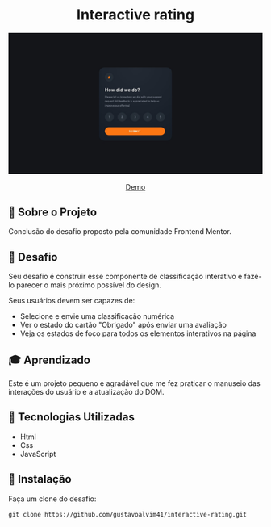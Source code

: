 <h1 align="center">Interactive rating</h1>

<div align="center" id="top">
  <img src="./design/desktop-design.jpg" alt="Interactive rating "/>

  <a href="https://gustavoalvim41.github.io/interactive-rating/">Demo</a>
</div>

## 📁 Sobre o Projeto

Conclusão do desafio proposto pela comunidade Frontend Mentor.

## 🎯 Desafio

Seu desafio é construir esse componente de classificação interativo e fazê-lo parecer o mais próximo possível do design.

Seus usuários devem ser capazes de:
- Selecione e envie uma classificação numérica
- Ver o estado do cartão "Obrigado" após enviar uma avaliação
- Veja os estados de foco para todos os elementos interativos na página

## 🎓 Aprendizado

Este é um projeto pequeno e agradável que me fez praticar o manuseio das interações do usuário e a atualização do DOM.

## 🚀 Tecnologias Utilizadas

- Html
- Css
- JavaScript

## 💾 Instalação

Faça um clone do desafio:

  ```
  git clone https://github.com/gustavoalvim41/interactive-rating.git
  ```


